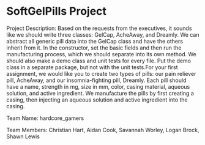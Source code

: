 # SoftGelPills Project
Project Description: Based on the requests from the executives, it sounds like we should write three classes: GelCap, AcheAway, and Dreamly. We can
	abstract all generic pill data into the GelCap class and have the others inherit from it. In the constructor, set the basic fields
	and then run the manufacturing process, which we should separate into its own method. We should also make a demo class and unit
	tests for every file. Put the demo class in a separate package, but not with the unit tests.For your first assignment, 
	we would like you to create two types of pills: our pain reliever pill, AcheAway, and our insomnia-fighting pill, 
	Dreamly. Each pill should have a name, strength in mg, size in mm, color, casing material, aqueous solution, and active ingredient. 
	We manufacture the pills by first creating a casing, then injecting an aqueous solution and active ingredient into the casing. 

Team Name: hardcore_gamers

Team Members: 	Christian Hart, 
		Aidan Cook, 
		Savannah Worley, 
		Logan Brock, 
		Shawn Lewis
